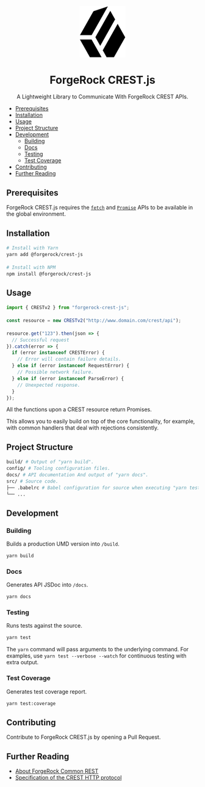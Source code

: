 <div align="center">
  <img width="120" src="logo.png">
  <h1>ForgeRock CREST.js</h1>
  A Lightweight Library to Communicate With ForgeRock CREST APIs.
</div>

<!-- TOC depthFrom:2 -->

- [Prerequisites](#prerequisites)
- [Installation](#installation)
- [Usage](#usage)
- [Project Structure](#project-structure)
- [Development](#development)
  - [Building](#building)
  - [Docs](#docs)
  - [Testing](#testing)
  - [Test Coverage](#test-coverage)
- [Contributing](#contributing)
- [Further Reading](#further-reading)

<!-- /TOC -->

## Prerequisites

ForgeRock CREST.js requires the [`fetch`][mdn-fetch] and [`Promise`][mdn-promise] APIs to be available in the global environment.

## Installation

```sh
# Install with Yarn
yarn add @forgerock/crest-js

# Install with NPM
npm install @forgerock/crest-js
```

## Usage

```js
import { CRESTv2 } from "forgerock-crest-js";

const resource = new CRESTv2("http://www.domain.com/crest/api");

resource.get("123").then(json => {
  // Successful request
}).catch(error => {
  if (error instanceof CRESTError) {
    // Error will contain failure details.
  } else if (error instanceof RequestError) {
    // Possible network failure.
  } else if (error instanceof ParseError) {
    // Unexpected response.
  }
});
```

All the functions upon a CREST resource return Promises.

This allows you to easily build on top of the core functionality, for example, with common handlers that deal with rejections consistently.

## Project Structure

```sh
build/ # Output of "yarn build".
config/ # Tooling configuration files.
docs/ # API documentation And output of "yarn docs".
src/ # Source code.
├── .babelrc # Babel configuration for source when executing "yarn test" or "yarn test:coverage".
└── ...
```

## Development

### Building

Builds a production UMD version into `/build`.

```sh
yarn build
```

### Docs

Generates API JSDoc into `/docs`.

```sh
yarn docs
```

### Testing

Runs tests against the source.

```sh
yarn test
```

The `yarn` command will pass arguments to the underlying command. For examples, use `yarn test --verbose --watch` for continuous testing with extra output.

### Test Coverage

Generates test coverage report.

```sh
yarn test:coverage
```

## Contributing

Contribute to ForgeRock CREST.js by opening a Pull Request.

## Further Reading

- [About ForgeRock Common REST][docs-dev-guide-about-crest]
- [Specification of the CREST HTTP protocol][forgerock-commons-protocol]

[docs-dev-guide-about-crest]: https://backstage.forgerock.com/docs/am/6/dev-guide/#sec-about-crest
[forgerock-commons-protocol]: https://stash.forgerock.org/projects/COMMONS/repos/forgerock-commons/browse/rest/Protocol.md
[mdn-fetch]: https://developer.mozilla.org/en-US/docs/Web/API/Fetch_API
[mdn-promise]: https://developer.mozilla.org/en-US/docs/Web/JavaScript/Reference/Global_Objects/Promise
